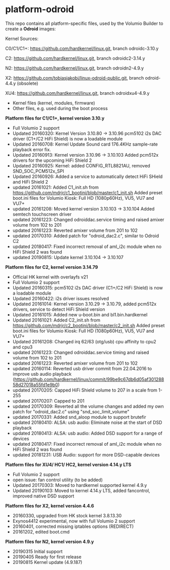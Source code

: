 # platform-odroid

This repo contains all platform-specific files, used by the Volumio Builder to create a **Odroid** images:

Kernel Sources:	

C0/C1/C1+: https://github.com/hardkernel/linux.git, branch odroidc-3.10.y

C2: https://github.com/hardkernel/linux.git, branch odroidc2-3.14.y

N2: https://github.com/hardkernel/linux.git, branch odroidn2-4.9.y

X2: https://github.com/tobiasjakobi/linux-odroid-public.git, branch odroid-4.4.y (obsolete) 

XU4: https://github.com/hardkernel/linux.git, branch odroidxu4-4.9.y
	

- Kernel files (kernel, modules, firmware)
- Other files, e.g. used during the boot process

**Platform files for C1/C1+, kernel version 3.10.y**
- Full Volumio 2 support
- Updated 20160320: Kernel Version 3.10.80 -> 3.10.96
                    pcm5102 i2s DAC driver (C1+/C2 HiFi Shield) is now a loadable module
- Updated 20160708: Kernel Update
		    Sound card 176.4KHz sample-rate playback error fix.
- Updated 20160913: Kernel version 3.10.96 -> 3.10.103 Added pcm512x drivers for the upcoming HiFi Shield 2
- Updated 20160925: Kernel: added CONFIG_RTL8821AU, removed SND_SOC_PCM512x_SPI
- Updated 20160926: Added a service to automatically detect HiFi SHield and HiFi Shield 2
- updated 20161021: Added C1_init.sh from https://github.com/mdrjr/c1_bootini/blob/master/c1_init.sh
		    Added preset boot.ini files for Volumio Kiosk: Full HD (1080p60Hz), VU5, VU7 and VU7+
- updated 20161208: Moved kernel version 3.10.103 -> 3.10.104
		    Added semtech touchscreen driver
- updated 20161223: Changed odroiddac.service timing and raised amixer volume from 102 to 201
- updated 20161223: Reverted amixer volume from 201 to 102
- updated 20170310: Added patch for "odroid_dac2.c", similar to Odroid C2
- updated 20180417: Fixed incorrect removal of aml_i2c module when no HiFi Shield 2 was found  
- updated 20190815: Update kernel 3.10.104 -> 3.10.107  

**Platform files for C2, kernel version 3.14.79**
- Official HK kernel with overlayfs v21
- Full Volumio 2 support
- Updated 20160315: pcm5102 i2s DAC driver (C1+/C2 HiFi Shield) is now a loadable module
- Updated 20160422: i2s driver issues resolved
- Updated 20161014: Kernel version 3.10.29 -> 3.10.79, added pcm512x drivers, service to detect HiFi Shield version
- Updated 20161015: Added new u-boot.bin and bl1.bin.hardkernel
- Updated 20161021: Added C2_init.sh from https://github.com/mdrjr/c2_bootini/blob/master/c2_init.sh
		    Added preset boot.ini files for Volumio Kiosk: Full HD (1080p60Hz), VU5, VU7 and VU7+
- Updated 20161208: Changed irq 62/63 (otg/usb) cpu affinity to cpu2 and cpu3
- updated 20161223: Changed odroiddac.service timing and raised volume from 102 to 201
- updated 20161223: Reverted amixer volume from 201 to 102  
- updated 20160114: Reverted usb driver commit from 22.04.2016 to improve usb audio playback    
  (https://github.com/hardkernel/linux/commit/99be9c67db6d05af30128858d27018a55fd1e9b0)  
- updated 20170205: Capped HiFi Shield volume to 207 in a scale from 1-255
- updated 20170207: Capped to 201 
- updated 20170309: Reverted all the volume changes and added my own patch for "odroid_dac2.c" using "snd_soc_limit_volume"
- updated 20170331: Added snd_aloop module to support brutefir
- updated 20180410: ALSA: usb audio: Eliminate noise at the start of DSD playback
- updated 20180413: ALSA: usb audio: Added DSD support for a range of devices 
- updated 20180417: Fixed incorrect removal of aml_i2c module when no HiFi Shield 2 was found  
- updated 20181231: USB Audio: support for more DSD-capable devices  


**Platform files for XU4/ HC1/ HC2, kernel version 4.14.y LTS**
- Full Volumio 2 support  
- open issue: fan control utility (to be added)
- Updated 20170303: Moved to hardkernel supported kernel 4.9.y
- Updated 20190103: Moved to kernel 4.14.y LTS, added fancontrol, improved native DSD support

**Platform files for X2, kernel version 4.4.6**
- 20160330, upgraded from HK stock kernel 3.8.13.30
- Exynos4412 experimental, now with full Volumio 2 support
- 20160401, corrected missing iptables options (REDIRECT)
- 20161202, edited boot.cmd

**Platform files for N2, kernel version 4.9.y**  
- 20190315 Initial support  
- 20190405 Ready for first release  
- 20190815 Kernel update (4.9.187)



